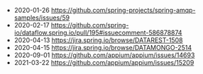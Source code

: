 - 2020-01-26 https://github.com/spring-projects/spring-amqp-samples/issues/59
- 2020-02-17 https://github.com/spring-io/dataflow.spring.io/pull/195#issuecomment-586878874
- 2020-04-13 https://jira.spring.io/browse/DATAREST-1508
- 2020-04-15 https://jira.spring.io/browse/DATAMONGO-2514
- 2020-09-01 https://github.com/appium/appium/issues/14693
- 2021-03-22 https://github.com/appium/appium/issues/15209
